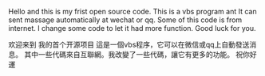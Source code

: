 Hello and this is my frist open source code.
This is a vbs program ant It can sent massage automatically at wechat or qq.
Some of this code is from internet. I change some code to let it had more function.
Good luck for you.


欢迎来到 我的首个开源项目
這是一個vbs程序，它可以在微信或qq上自動發送消息。
其中一些代碼來自互聯網。我改變了一些代碼，讓它有更多的功能。
祝你好運
